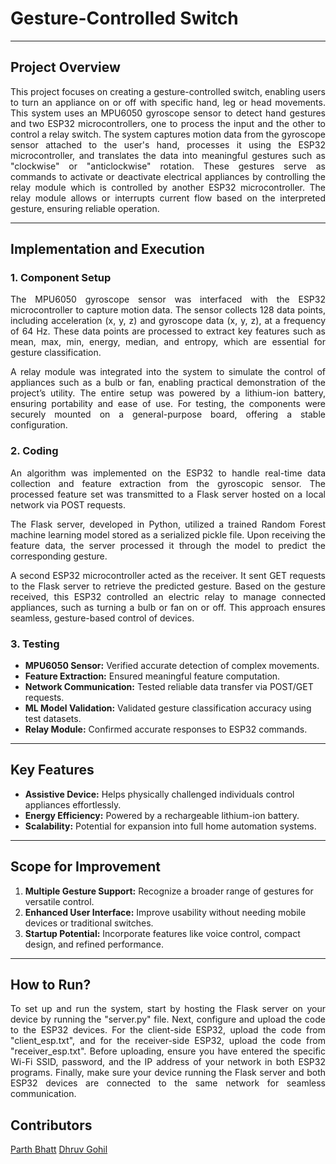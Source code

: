 # **Gesture-Controlled Switch**
---

## **Project Overview**
<p align="justify">
This project focuses on creating a gesture-controlled switch, enabling users to turn an
appliance on or off with specific hand, leg or head movements. This system uses an
MPU6050 gyroscope sensor to detect hand gestures and two ESP32 microcontrollers,
one to process the input and the other to control a relay switch.
The system captures motion data from the gyroscope sensor attached to the user's
hand, processes it using the ESP32 microcontroller, and translates the data into
meaningful gestures such as "clockwise" or "anticlockwise" rotation. These gestures
serve as commands to activate or deactivate electrical appliances by controlling the
relay module which is controlled by another ESP32 microcontroller. The relay module
allows or interrupts current flow based on the interpreted gesture, ensuring reliable
operation.
</p>

---

## **Implementation and Execution**

### **1. Component Setup**

<p align = 'justify'>The MPU6050 gyroscope sensor was interfaced with the ESP32
microcontroller to capture motion data. The sensor collects 128 data
points, including acceleration (x, y, z) and gyroscope data (x, y, z), at a
frequency of 64 Hz. These data points are processed to extract key
features such as mean, max, min, energy, median, and entropy, which are
essential for gesture classification.</p>

<p align = 'justify'> A relay module was integrated into the system to simulate the control of
appliances such as a bulb or fan, enabling practical demonstration of the
project’s utility. The entire setup was powered by a lithium-ion battery,
ensuring portability and ease of use. For testing, the components were
securely mounted on a general-purpose board, offering a stable
configuration.</p>
   
### **2. Coding**

<p align = 'justify'>
An algorithm was implemented on the ESP32 to handle real-time data
collection and feature extraction from the gyroscopic sensor. The
processed feature set was transmitted to a Flask server hosted on a local
network via POST requests.
</p>

<p align = 'justify'>
  The Flask server, developed in Python, utilized a trained Random Forest
machine learning model stored as a serialized pickle file. Upon receiving
the feature data, the server processed it through the model to predict the
corresponding gesture.
</p>

<p align = 'justify'>
A second ESP32 microcontroller acted as the receiver. It sent GET
requests to the Flask server to retrieve the predicted gesture. Based on
the gesture received, this ESP32 controlled an electric relay to manage
connected appliances, such as turning a bulb or fan on or off. This
approach ensures seamless, gesture-based control of devices.
</p>

### **3. Testing**
- **MPU6050 Sensor:** Verified accurate detection of complex movements.  
- **Feature Extraction:** Ensured meaningful feature computation.  
- **Network Communication:** Tested reliable data transfer via POST/GET requests.  
- **ML Model Validation:** Validated gesture classification accuracy using test datasets.  
- **Relay Module:** Confirmed accurate responses to ESP32 commands.

---

## **Key Features**
- **Assistive Device:** Helps physically challenged individuals control appliances effortlessly.  
- **Energy Efficiency:** Powered by a rechargeable lithium-ion battery.  
- **Scalability:** Potential for expansion into full home automation systems.

---

## **Scope for Improvement**
1. **Multiple Gesture Support:** Recognize a broader range of gestures for versatile control.  
2. **Enhanced User Interface:** Improve usability without needing mobile devices or traditional switches.  
3. **Startup Potential:** Incorporate features like voice control, compact design, and refined performance.

---

## **How to Run?**
<p align = 'justify'>
To set up and run the system, start by hosting the Flask server on your device by running the "server.py" file. Next, configure and upload the code to the ESP32 devices. For the client-side ESP32, upload the code from "client_esp.txt", and for the receiver-side ESP32, upload the code from "receiver_esp.txt". Before uploading, ensure you have entered the specific Wi-Fi SSID, password, and the IP address of your network in both ESP32 programs. Finally, make sure your device running the Flask server and both ESP32 devices are connected to the same network for seamless communication.
</p>

## **Contributors**
[Parth Bhatt](https://github.com/PARTH566DA)
[Dhruv Gohil](https://github.com/Dhruvgohil07)
